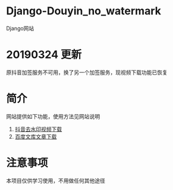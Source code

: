 # Django-Douyin_no_watermark
Django网站

# 20190324 更新
原抖音加签服务不可用，换了另一个加签服务，现视频下载功能已恢复

# 简介
网站提供如下功能，使用方法见网站说明
 1. [抖音去水印视频下载][1]
 2. [百度文库文章下载][2]

# 注意事项
本项目仅供学习使用，不用做任何其他途径

[1]:http://www.amazinguu.top:8000/douyin/ 
[2]:http://www.amazinguu.top:8000/wenku/
